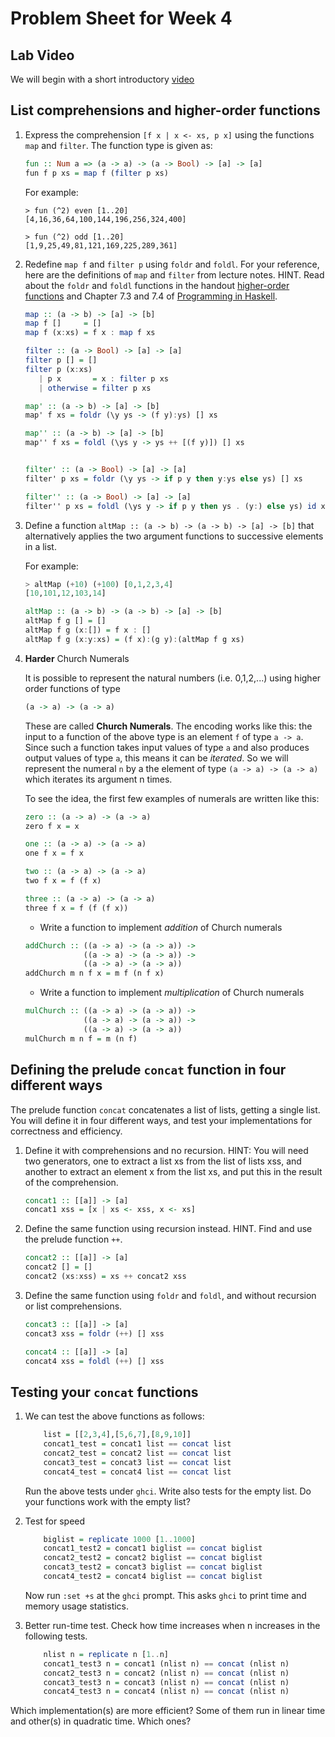 # Problem Sheet for Week 4

## Lab Video

We will begin with a short introductory [video](https://bham.cloud.panopto.eu/Panopto/Pages/Viewer.aspx?id=81a4b59a-cc63-4aad-b48b-af3101318f99)

## List comprehensions and higher-order functions

1. Express the comprehension `[f x | x <- xs, p x]` using the functions `map` and `filter`. The function type is given as:
	```haskell
    fun :: Num a => (a -> a) -> (a -> Bool) -> [a] -> [a]
    fun f p xs = map f (filter p xs)
	```
	For example:
	```
	> fun (^2) even [1..20]
	[4,16,36,64,100,144,196,256,324,400]

	> fun (^2) odd [1..20]
	[1,9,25,49,81,121,169,225,289,361]
	```
1. Redefine `map f` and `filter p` using `foldr` and `foldl`. For your reference, here are the definitions of `map` and `filter` from lecture notes. HINT. Read about the `foldr` and `foldl` functions in the handout [higher-order functions](/files/LectureNotes/Sections/higher-order_functions.md) and Chapter 7.3 and 7.4 of [Programming in Haskell](https://bham.rl.talis.com/link?url=https%3A%2F%2Fapp.kortext.com%2FShibboleth.sso%2FLogin%3FentityID%3Dhttps%253A%252F%252Fidp.bham.ac.uk%252Fshibboleth%26target%3Dhttps%253A%252F%252Fapp.kortext.com%252Fborrow%252F382335&sig=70da9a4ff905dba3523840088f10e61e90877af4795f3070b3775767fa856348).
	```hs
	map :: (a -> b) -> [a] -> [b]
	map f []     = []
	map f (x:xs) = f x : map f xs

	filter :: (a -> Bool) -> [a] -> [a]
	filter p [] = []
	filter p (x:xs)
	   | p x       = x : filter p xs
	   | otherwise = filter p xs

	```

	```haskell
    map' :: (a -> b) -> [a] -> [b]
    map' f xs = foldr (\y ys -> (f y):ys) [] xs

    map'' :: (a -> b) -> [a] -> [b]
    map'' f xs = foldl (\ys y -> ys ++ [(f y)]) [] xs


    filter' :: (a -> Bool) -> [a] -> [a]
    filter' p xs = foldr (\y ys -> if p y then y:ys else ys) [] xs

    filter'' :: (a -> Bool) -> [a] -> [a]
    filter'' p xs = foldl (\ys y -> if p y then ys . (y:) else ys) id xs []
	```

1. Define a function `altMap :: (a -> b) -> (a -> b) -> [a] -> [b]` that alternatively applies the two argument functions to successive elements in a list.

	For example:
	```hs
	> altMap (+10) (+100) [0,1,2,3,4]
	[10,101,12,103,14]
	```

	```haskell
    altMap :: (a -> b) -> (a -> b) -> [a] -> [b]
    altMap f g [] = []
    altMap f g (x:[]) = f x : []
    altMap f g (x:y:xs) = (f x):(g y):(altMap f g xs)
	```

1. **Harder** Church Numerals

	It is possible to represent the natural numbers (i.e. 0,1,2,...) using higher
	order functions of type

	```hs
	(a -> a) -> (a -> a)
	```

	These are called **Church Numerals**. The encoding works like
	this: the input to a function of the above type is an element `f`
	of type `a -> a`.  Since such a function takes input values of
	type `a` and also produces output values of type `a`, this means
	it can be *iterated*.  So we will represent the numeral `n` by a
	the element of type `(a -> a) -> (a -> a)` which iterates its
	argument n times.

	To see the idea, the first few examples of numerals are written like
    this:

	```hs
	zero :: (a -> a) -> (a -> a)
	zero f x = x

	one :: (a -> a) -> (a -> a)
	one f x = f x

	two :: (a -> a) -> (a -> a)
	two f x = f (f x)

    three :: (a -> a) -> (a -> a)
	three f x = f (f (f x))
	```

	* Write a function to implement *addition* of Church numerals

	```haskell
    addChurch :: ((a -> a) -> (a -> a)) ->
                 ((a -> a) -> (a -> a)) ->
                 ((a -> a) -> (a -> a))
    addChurch m n f x = m f (n f x)
	```

    * Write a function to implement *multiplication* of Church numerals

	```haskell
    mulChurch :: ((a -> a) -> (a -> a)) ->
                 ((a -> a) -> (a -> a)) ->
                 ((a -> a) -> (a -> a))
    mulChurch m n f = m (n f)
	```

## Defining the prelude `concat` function in four different ways

The prelude function `concat` concatenates a list of lists, getting a single list. You will define it in four different ways, and test your implementations for correctness and efficiency.

1. Define it with comprehensions and no recursion. HINT: You will need two generators, one to extract a list xs from the list of lists xss, and another to extract an element x from the list xs, and put this in the result of the comprehension.

	```haskell
    concat1 :: [[a]] -> [a]
    concat1 xss = [x | xs <- xss, x <- xs]
	```

1. Define the same function using recursion instead. HINT. Find and use the prelude function `++`.

	```haskell
    concat2 :: [[a]] -> [a]
    concat2 [] = []
    concat2 (xs:xss) = xs ++ concat2 xss
    ```

1. Define the same function using `foldr` and `foldl`, and without recursion or list comprehensions.

	```haskell
    concat3 :: [[a]] -> [a]
    concat3 xss = foldr (++) [] xss

    concat4 :: [[a]] -> [a]
    concat4 xss = foldl (++) [] xss
	```

## Testing your `concat` functions

1. We can test the above functions as follows:

	```hs
        list = [[2,3,4],[5,6,7],[8,9,10]]
        concat1_test = concat1 list == concat list
        concat2_test = concat2 list == concat list
        concat3_test = concat3 list == concat list
        concat4_test = concat4 list == concat list
	```

   Run the above tests under `ghci`. Write also tests for the empty list. Do your functions work with the empty list?

1. Test for speed

	```hs
        biglist = replicate 1000 [1..1000]
        concat1_test2 = concat1 biglist == concat biglist
        concat2_test2 = concat2 biglist == concat biglist
        concat3_test2 = concat3 biglist == concat biglist
        concat4_test2 = concat4 biglist == concat biglist
	```

   Now run `:set +s` at the `ghci` prompt. This asks `ghci` to print time and memory usage statistics.

1. Better run-time test. Check how time increases when n increases in the following tests.

	```hs
        nlist n = replicate n [1..n]
        concat1_test3 n = concat1 (nlist n) == concat (nlist n)
        concat2_test3 n = concat2 (nlist n) == concat (nlist n)
        concat3_test3 n = concat3 (nlist n) == concat (nlist n)
        concat4_test3 n = concat4 (nlist n) == concat (nlist n)
	```

Which implementation(s) are more efficient? Some of them run in linear time and other(s) in quadratic time. Which ones?
